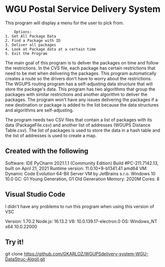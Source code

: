 # WGU Postal Service Delivery System 

This program will display a menu for the user to pick from. 

        Options:
    1. Get All Package Data
    2. Find a Package with ID
    3. Deliver all packages
    4. Look at Package data at a certain time
    5. Exit the Program

The main goal of this program is to deliver the packages on time and follow the restrictions. In the CVS file, each package has certain restrictions that need to be met when delivering the packages. This program automatically creates a route so the drivers don't have to worry about the restrictions. The WGUPS routing program has a self-adjusting data structure that will store the package's data. This program has two algorithms that group the packages with similar restrictions and another algorithm to deliver the packages. The program won't have any issues delivering the packages if a new destination or package is added to the list because the data structures and algorithms are self-adjusting.

The program needs two CSV files that contain a list of packages with its data (PackageFile.csv) and another list of addresses (WGUPS Distance Table.csv). The list of packages is used to store the data in a hash table and the list of addresses is used to create a map.  



## Created with the following 
Software: IDE
PyCharm 2021.1.1 (Community Edition)
Build #PC-211.7142.13, built on April 21, 2021
Runtime version: 11.0.10+9-b1341.41 amd64
VM: Dynamic Code Evolution 64-Bit Server VM by JetBrains s.r.o.
Windows 10 10.0
GC: G1 Young Generation, G1 Old Generation
Memory: 2020M
Cores: 8

## Visual Studio Code 
I didn't have any problems to run this program when using this version of VSC

Version: 1.70.2 
Node.js: 16.13.2
V8: 10.0.139.17-electron.0
OS: Windows_NT x64 10.0.22000


## Try it!
git clone https://github.com/GKARLOZ/WGUPSdelivery-system-WGU-DataStruc-Algoll.git


